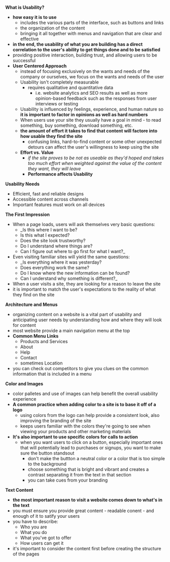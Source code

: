 __What is Usability?__
- __how easy it is to use__
    - includes the various parts of the interface, such as buttons and links
    - the organization of the content
    - bringing it all together with menus and navigation that are clear and effective
- __in the end, the usability of what you are building has a direct correlation to the user's ability to get things done and to be satisfied__
- providing positive interaction, building trust, and allowing users to be successful
- __User Centered Approach__
    - instead of focusing exclusively on the wants and needs of the company or ourselves, we focus on the wants and needs of the user
    - Usability isn't completely measurable
        - requires qualitative and quantitative data
            - i.e. website analytics and SEO results as well as more opinion-based feedback such as the responses from user interviews or testing
    - Usability is influenced by feelings, experience, and human nature so __it is important to factor in opinions as well as hard numbers__
    - When users use your site they usually have a goal in mind - to read something, buy something, download something, etc.
    - __the amount of effort it takes to find that content will factore into how usable they find the site__
        - confusing links, hard-to-find content or some other unexpected detours can affect the user's willingness to keep using the site
    - __Effort vs. Value__
        - _if the site proves to be not as useable as they'd hoped and takes too much effort when weighted against the value of the content they want, they will leave_
        - __Performance affects Usability__

__Usability Needs__
- Efficient, fast and reliable designs
- Accessible content across channels
- Important features must work on all devices

__The First Impression__
- When a page loads, users will ask themselves very basic questions:
    - _Is this where I want to be?
    - Is this what I expected?
    - Does the site look trustworthy?
    - Do I understand where things are?
    - Can I figure out where to go first for what I want?_
- Even visiting familiar sites will yield the same questions:
    - _Is everything where it was yesterday?
    - Does everything work the same?
    - Do I know where the new information can be found?
    - Can I understand why something is different?_
- When a user visits a site, they are looking for a reason to leave the site
- it is important to match the user's expectations to the reality of what they find on the site
    
__Architecture and Menus__
- organizing content on a website is a vital part of usability and anticipating user needs by understanding how and where they will look for content
- most website provide a main navigation menu at the top
- __Common Menu Links__
    - Products and Services
    - About
    - Help
    - Contact
    - sometimes Location
- you can check out competitors to give you clues on the common information that is included in a menu

__Color and Images__
- color palletes and use of images can help benefit the overall usability experience
- __A common practice when adding color to a site is to base it off of a logo__
    - using colors from the logo can help provide a consistent look, also improving the branding of the site
    - keeps users familiar with the colors they're going to see when viewing your products and other marketing materials
- __It's also important to use specific colors for calls to action__
    - when you want users to click on a button, especially important ones that will potentially lead to purchases or signups, you want to make sure the button standsout
        - don't make the buttton a neutral color or a color that is too simple to the background
        - choose something that is bright and vibrant and creates a contrast separating it from the text in that section
        - you can take cues from your branding

__Text Content__
- __the most important reason to visit a website comes down to what's in the text__
- you must ensure you provide great content - readable conent - and enough of it to satify your users
- you have to describe:
    - Who you are
    - What you do
    - What you've got to offer
    - How users can get it
 - it's important to consider the content first before creating the structure of the pages  








